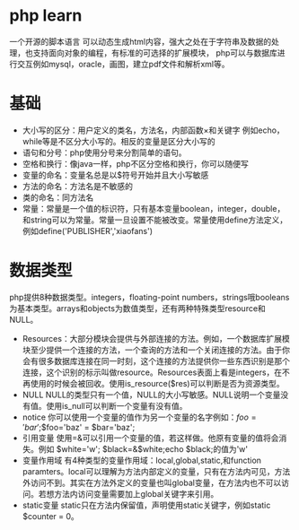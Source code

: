 
# php learn
一个开源的脚本语言 可以动态生成html内容，强大之处在于字符串及数据的处理，也支持面向对象的编程，有标准的可选择的扩展模块，
php可以与数据库进行交互例如mysql，oracle，画图，建立pdf文件和解析xml等。
# 基础
- 大小写的区分：用户定义的类名，方法名，内部函数×和关键字 例如echo，while等是不区分大小写的。相反的变量是区分大小写的
- 语句和分号：php使用分号来分割简单的语句。
- 空格和换行：像java一样，php不区分空格和换行，你可以随便写
- 变量的命名：变量名总是以$符号开始并且大小写敏感
- 方法的命名：方法名是不敏感的
- 类的命名：同方法名  
- 常量：常量是一个值的标识符，只有基本变量boolean，integer，double，和string可以为常量。常量一旦设置不能被改变。常量使用define方法定义，例如define('PUBLISHER','xiaofans')

# 数据类型
php提供8种数据类型。integers，floating-point numbers，strings哦booleans为基本类型。arrays和objects为数值类型，还有两种特殊类型resource和NULL。  
- Resources：大部分模块会提供与外部连接的方法。例如，一个数据库扩展模块至少提供一个连接的方法，一个查询的方法和一个关闭连接的方法。由于你会有很多数据库连接在同一时刻，这个连接的方法提供你一些东西识别是那个连接，这个识别的标示叫做resource。Resources表面上看是integers，在不再使用的时候会被回收。使用is_resource($res)可以判断是否为资源类型。
- NULL
NULL的类型只有一个值，NULL的大小写敏感。NULL说明一个变量没有值。使用is_null可以判断一个变量有没有值。
- notice 你可以使用一个变量的值作为另一个变量的名字例如：$foo='bar';$$foo='baz' = $bar='baz';
- 引用变量 使用=&可以引用一个变量的值，若这样做。他原有变量的值将会消失。例如 $white='w'; $black=&$white;echo $black;的值为'w'
- 变量作用域 有4种类型的变量作用域：local,global,static,和function paramters。local可以理解为方法内部定义的变量，只有在方法内可见，方法外访问不到。其实在方法外定义的变量也叫global变量，在方法内也不可以访问。若想方法内访问变量需要加上global关键字来引用。
- static变量 static只在方法内保留值，声明使用static关键字，例如static $counter = 0。
